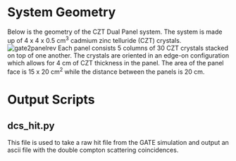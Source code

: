 # System Geometry
Below is the geometry of the CZT Dual Panel system. The system is made up of 4 x 4 x 0.5 cm<sup>3</sup> cadmium zinc telluride (CZT) crystals.
![gate2panelrev](https://github.com/gshoop/Image-Reconstruction/assets/44107373/4161e4f0-3089-403c-bbbd-1e59eac27bb5)
Each panel consists 5 columns of 30 CZT crystals stacked on top of one another. The crystals are oriented in an edge-on configuration which allows for 4 cm of CZT thickness in the panel. The area of the panel face is 15 x 20 cm<sup>2</sup> while the distance between the panels is 20 cm.

# Output Scripts
## dcs_hit.py
This file is used to take a raw hit file from the GATE simulation and output an ascii file with the double compton scattering coincidences.